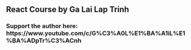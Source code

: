 <h2>React Course by Ga Lai Lap Trinh</h2>
<h3>Support the author here: https://www.youtube.com/c/G%C3%A0L%E1%BA%A1iL%E1%BA%ADpTr%C3%ACnh</h3>
